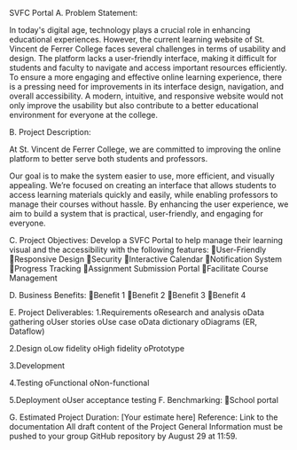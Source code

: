 SVFC Portal
A. Problem Statement:

In today's digital age, technology plays a crucial role in enhancing educational experiences. However, the current learning website of St. Vincent de Ferrer College faces several challenges in terms of usability and design. The platform lacks a user-friendly interface, making it difficult for students and faculty to navigate and access important resources efficiently. To ensure a more engaging and effective online learning experience, there is a pressing need for improvements in its interface design, navigation, and overall accessibility. A modern, intuitive, and responsive website would not only improve the usability but also contribute to a better educational environment for everyone at the college.

B. Project Description:

At St. Vincent de Ferrer College, we are committed to improving the online platform to better serve both students and professors. 

Our goal is to make the system easier to use, more efficient, and visually appealing. We’re focused on creating an interface that allows students to access learning materials quickly and easily, while enabling professors to manage their courses without hassle. By enhancing the user experience, we aim to build a system that is practical, user-friendly, and engaging for everyone.





C. Project Objectives:
Develop a SVFC Portal to help manage their learning visual and the accessibility with the following features:
User-Friendly
Responsive Design
Security
Interactive Calendar
Notification System
Progress Tracking
Assignment Submission Portal
Facilitate Course Management




D. Business Benefits:
Benefit 1
Benefit 2
Benefit 3
Benefit 4

E. Project Deliverables:
1.Requirements
oResearch and analysis
oData gathering
oUser stories
oUse case
oData dictionary
oDiagrams (ER, Dataflow)


2.Design
oLow fidelity
oHigh fidelity
oPrototype



3.Development

4.Testing
oFunctional
oNon-functional



5.Deployment
oUser acceptance testing
F. Benchmarking:
School portal




G. Estimated Project Duration:
[Your estimate here]
Reference:
Link to the documentation
All draft content of the Project General Information must be pushed to your group GitHub repository by August 29 at 11:59.






